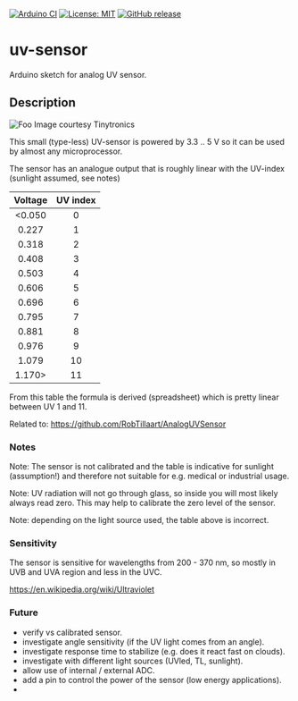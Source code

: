 
[![Arduino CI](https://github.com/RobTillaart/uv-sensor/workflows/Arduino%20CI/badge.svg)](https://github.com/marketplace/actions/arduino_ci)
[![License: MIT](https://img.shields.io/badge/license-MIT-green.svg)](https://github.com/RobTillaart/uv-sensor/blob/master/LICENSE)
[![GitHub release](https://img.shields.io/github/release/RobTillaart/uv-sensor.svg?maxAge=3600)](https://github.com/RobTillaart/uv-sensor/releases)


# uv-sensor

Arduino sketch for analog UV sensor.


## Description

![Foo](https://www.tinytronics.nl/shop/image/cache/catalog/products/product-003601/uv-light-sensor-module-200-370nm-80x80w.jpg)
Image courtesy Tinytronics

This small (type-less) UV-sensor is powered by 3.3 .. 5 V so it can be used by almost any microprocessor.

The sensor has an analogue output that is roughly linear with the UV-index (sunlight assumed, see notes)


| Voltage | UV index |
|:-------:|:--------:|
| <0.050  |     0    |
|  0.227  |     1    |
|  0.318  |     2    |
|  0.408  |     3    |
|  0.503  |     4    |
|  0.606  |     5    |
|  0.696  |     6    |
|  0.795  |     7    |
|  0.881  |     8    |
|  0.976  |     9    |
|  1.079  |    10    |
|  1.170> |    11    |

From this table the formula is derived (spreadsheet) which is pretty linear between UV 1 and 11.

Related to: https://github.com/RobTillaart/AnalogUVSensor


### Notes

Note: The sensor is not calibrated and the table is indicative for sunlight (assumption!) and therefore not suitable for e.g. medical or industrial usage. 

Note: UV radiation will not go through glass, so inside you will most likely always read  zero. This may help to calibrate the zero level of the sensor.

Note: depending on the light source used, the table above is incorrect.



### Sensitivity

The sensor is sensitive for wavelengths from 200 - 370 nm, so mostly in UVB and UVA region and less in the UVC. 

https://en.wikipedia.org/wiki/Ultraviolet


### Future

- verify vs calibrated sensor.
- investigate angle sensitivity (if the UV light comes from an angle).
- investigate response time to stabilize (e.g. does it react fast on clouds).
- investigate with different light sources (UVled, TL, sunlight).
- allow use of internal / external ADC.
- add a pin to control the power of the sensor (low energy applications).
- 

